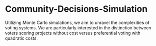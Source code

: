 # Community-Decisions-Simulation
Utilizing Monte Carlo simulations, we aim to unravel the complexities of voting systems. We are particularly interested in the distinction between voters scoring projects without cost versus preferential voting with quadratic costs. 
